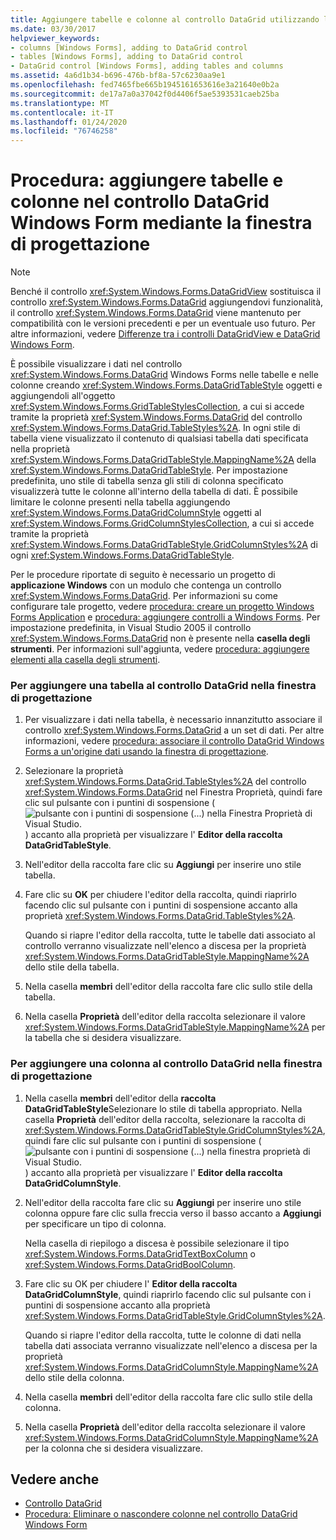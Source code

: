 ```yaml
---
title: Aggiungere tabelle e colonne al controllo DataGrid utilizzando la finestra di progettazione
ms.date: 03/30/2017
helpviewer_keywords:
- columns [Windows Forms], adding to DataGrid control
- tables [Windows Forms], adding to DataGrid control
- DataGrid control [Windows Forms], adding tables and columns
ms.assetid: 4a6d1b34-b696-476b-bf8a-57c6230aa9e1
ms.openlocfilehash: fed7465fbe665b1945161653616e3a21640e0b2a
ms.sourcegitcommit: de17a7a0a37042f0d4406f5ae5393531caeb25ba
ms.translationtype: MT
ms.contentlocale: it-IT
ms.lasthandoff: 01/24/2020
ms.locfileid: "76746258"
---
```

# <a name="how-to-add-tables-and-columns-to-the-windows-forms-datagrid-control-using-the-designer"></a>Procedura: aggiungere tabelle e colonne nel controllo DataGrid Windows Form mediante la finestra di progettazione

> [!NOTE]
> Benché il controllo <xref:System.Windows.Forms.DataGridView> sostituisca il controllo <xref:System.Windows.Forms.DataGrid> aggiungendovi funzionalità, il controllo <xref:System.Windows.Forms.DataGrid> viene mantenuto per compatibilità con le versioni precedenti e per un eventuale uso futuro. Per altre informazioni, vedere [Differenze tra i controlli DataGridView e DataGrid Windows Form](differences-between-the-windows-forms-datagridview-and-datagrid-controls.md).

È possibile visualizzare i dati nel controllo <xref:System.Windows.Forms.DataGrid> Windows Forms nelle tabelle e nelle colonne creando <xref:System.Windows.Forms.DataGridTableStyle> oggetti e aggiungendoli all'oggetto <xref:System.Windows.Forms.GridTableStylesCollection>, a cui si accede tramite la proprietà <xref:System.Windows.Forms.DataGrid> del controllo <xref:System.Windows.Forms.DataGrid.TableStyles%2A>. In ogni stile di tabella viene visualizzato il contenuto di qualsiasi tabella dati specificata nella proprietà <xref:System.Windows.Forms.DataGridTableStyle.MappingName%2A> della <xref:System.Windows.Forms.DataGridTableStyle>. Per impostazione predefinita, uno stile di tabella senza gli stili di colonna specificato visualizzerà tutte le colonne all'interno della tabella di dati. È possibile limitare le colonne presenti nella tabella aggiungendo <xref:System.Windows.Forms.DataGridColumnStyle> oggetti al <xref:System.Windows.Forms.GridColumnStylesCollection>, a cui si accede tramite la proprietà <xref:System.Windows.Forms.DataGridTableStyle.GridColumnStyles%2A> di ogni <xref:System.Windows.Forms.DataGridTableStyle>.

Per le procedure riportate di seguito è necessario un progetto di **applicazione Windows** con un modulo che contenga un controllo <xref:System.Windows.Forms.DataGrid>. Per informazioni su come configurare tale progetto, vedere [procedura: creare un progetto Windows Forms Application](/visualstudio/ide/step-1-create-a-windows-forms-application-project) e [procedura: aggiungere controlli a Windows Forms](how-to-add-controls-to-windows-forms.md). Per impostazione predefinita, in Visual Studio 2005 il controllo <xref:System.Windows.Forms.DataGrid> non è presente nella **casella degli strumenti**. Per informazioni sull'aggiunta, vedere [procedura: aggiungere elementi alla casella degli strumenti](https://docs.microsoft.com/previous-versions/visualstudio/visual-studio-2010/ms165355(v=vs.100)).

### <a name="to-add-a-table-to-the-datagrid-control-in-the-designer"></a>Per aggiungere una tabella al controllo DataGrid nella finestra di progettazione

1. Per visualizzare i dati nella tabella, è necessario innanzitutto associare il controllo <xref:System.Windows.Forms.DataGrid> a un set di dati. Per altre informazioni, vedere [procedura: associare il controllo DataGrid Windows Forms a un'origine dati usando la finestra di progettazione](bind-wf-datagrid-control-to-a-data-source-using-the-designer.md).

2. Selezionare la proprietà <xref:System.Windows.Forms.DataGrid.TableStyles%2A> del controllo <xref:System.Windows.Forms.DataGrid> nel Finestra Proprietà, quindi fare clic sul pulsante con i puntini di sospensione (![pulsante con i puntini di sospensione (...) nella Finestra Proprietà di Visual Studio.](./media/visual-studio-ellipsis-button.png)) accanto alla proprietà per visualizzare l' **Editor della raccolta DataGridTableStyle**.

3. Nell'editor della raccolta fare clic su **Aggiungi** per inserire uno stile tabella.

4. Fare clic su **OK** per chiudere l'editor della raccolta, quindi riaprirlo facendo clic sul pulsante con i puntini di sospensione accanto alla proprietà <xref:System.Windows.Forms.DataGrid.TableStyles%2A>.

     Quando si riapre l'editor della raccolta, tutte le tabelle dati associato al controllo verranno visualizzate nell'elenco a discesa per la proprietà <xref:System.Windows.Forms.DataGridTableStyle.MappingName%2A> dello stile della tabella.

5. Nella casella **membri** dell'editor della raccolta fare clic sullo stile della tabella.

6. Nella casella **Proprietà** dell'editor della raccolta selezionare il valore <xref:System.Windows.Forms.DataGridTableStyle.MappingName%2A> per la tabella che si desidera visualizzare.

### <a name="to-add-a-column-to-the-datagrid-control-in-the-designer"></a>Per aggiungere una colonna al controllo DataGrid nella finestra di progettazione

1. Nella casella **membri** dell'editor della **raccolta DataGridTableStyle**Selezionare lo stile di tabella appropriato. Nella casella **Proprietà** dell'editor della raccolta, selezionare la raccolta di <xref:System.Windows.Forms.DataGridTableStyle.GridColumnStyles%2A>, quindi fare clic sul pulsante con i puntini di sospensione (![pulsante con i puntini di sospensione (...) nella finestra proprietà di Visual Studio.](./media/visual-studio-ellipsis-button.png)) accanto alla proprietà per visualizzare l' **Editor della raccolta DataGridColumnStyle**.

2. Nell'editor della raccolta fare clic su **Aggiungi** per inserire uno stile colonna oppure fare clic sulla freccia verso il basso accanto a **Aggiungi** per specificare un tipo di colonna.

     Nella casella di riepilogo a discesa è possibile selezionare il tipo <xref:System.Windows.Forms.DataGridTextBoxColumn> o <xref:System.Windows.Forms.DataGridBoolColumn>.

3. Fare clic su OK per chiudere l' **Editor della raccolta DataGridColumnStyle**, quindi riaprirlo facendo clic sul pulsante con i puntini di sospensione accanto alla proprietà <xref:System.Windows.Forms.DataGridTableStyle.GridColumnStyles%2A>.

     Quando si riapre l'editor della raccolta, tutte le colonne di dati nella tabella dati associata verranno visualizzate nell'elenco a discesa per la proprietà <xref:System.Windows.Forms.DataGridColumnStyle.MappingName%2A> dello stile della colonna.

4. Nella casella **membri** dell'editor della raccolta fare clic sullo stile della colonna.

5. Nella casella **Proprietà** dell'editor della raccolta selezionare il valore <xref:System.Windows.Forms.DataGridColumnStyle.MappingName%2A> per la colonna che si desidera visualizzare.

## <a name="see-also"></a>Vedere anche

- [Controllo DataGrid](datagrid-control-windows-forms.md)
- [Procedura: Eliminare o nascondere colonne nel controllo DataGrid Windows Form](how-to-delete-or-hide-columns-in-the-windows-forms-datagrid-control.md)
